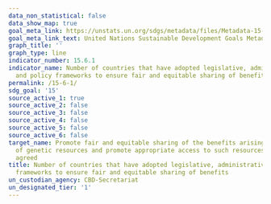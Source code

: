 ```yaml
---
data_non_statistical: false
data_show_map: true
goal_meta_link: https://unstats.un.org/sdgs/metadata/files/Metadata-15-06-01.pdf
goal_meta_link_text: United Nations Sustainable Development Goals Metadata (pdf 456kB)
graph_title: ''
graph_type: line
indicator_number: 15.6.1
indicator_name: Number of countries that have adopted legislative, administrative
  and policy frameworks to ensure fair and equitable sharing of benefits
permalink: /15-6-1/
sdg_goal: '15'
source_active_1: true
source_active_2: false
source_active_3: false
source_active_4: false
source_active_5: false
source_active_6: false
target_name: Promote fair and equitable sharing of the benefits arising from the utilization
  of genetic resources and promote appropriate access to such resources, as internationally
  agreed
title: Number of countries that have adopted legislative, administrative and policy
  frameworks to ensure fair and equitable sharing of benefits
un_custodian_agency: CBD-Secretariat
un_designated_tier: '1'
---
```


